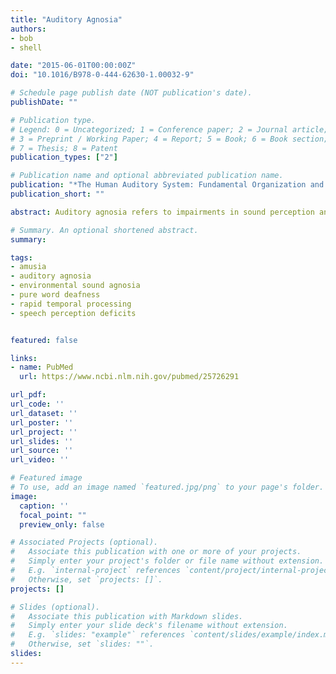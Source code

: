 ```yaml
---
title: "Auditory Agnosia"
authors:
- bob
- shell

date: "2015-06-01T00:00:00Z"
doi: "10.1016/B978-0-444-62630-1.00032-9"

# Schedule page publish date (NOT publication's date).
publishDate: ""

# Publication type.
# Legend: 0 = Uncategorized; 1 = Conference paper; 2 = Journal article;
# 3 = Preprint / Working Paper; 4 = Report; 5 = Book; 6 = Book section;
# 7 = Thesis; 8 = Patent
publication_types: ["2"]

# Publication name and optional abbreviated publication name.
publication: "*The Human Auditory System: Fundamental Organization and Clinical Disorder. Handbook of Clinical Neurology, 3rd Ed.*"
publication_short: ""

abstract: Auditory agnosia refers to impairments in sound perception and identification despite intact hearing, cognitive functioning, and language abilities (reading, writing, and speaking). Auditory agnosia can be general, affecting all types of sound perception, or can be (relatively) specific to a particular domain. Verbal auditory agnosia (also known as (pure) word deafness) refers to deficits specific to speech processing, environmental sound agnosia refers to difficulties confined to non-speech environmental sounds, and amusia refers to deficits confined to music. These deficits can be apperceptive, affecting basic perceptual processes, or associative, affecting the relation of a perceived auditory object to its meaning. This chapter discusses what is known about the behavioral symptoms and lesion correlates of these different types of auditory agnosia (focusing especially on verbal auditory agnosia), evidence for the role of a rapid temporal processing deficit in some aspects of auditory agnosia, and the few attempts to treat the perceptual deficits associated with auditory agnosia. A clear picture of auditory agnosia has been slow to emerge, hampered by the considerable heterogeneity in behavioral deficits, associated brain damage, and variable assessments across cases. Despite this lack of clarity, these striking deficits in complex sound processing continue to inform our understanding of auditory perception and cognition.

# Summary. An optional shortened abstract.
summary:

tags:
- amusia
- auditory agnosia
- environmental sound agnosia
- pure word deafness
- rapid temporal processing
- speech perception deficits


featured: false

links:
- name: PubMed
  url: https://www.ncbi.nlm.nih.gov/pubmed/25726291

url_pdf:
url_code: ''
url_dataset: ''
url_poster: ''
url_project: ''
url_slides: ''
url_source: ''
url_video: ''

# Featured image
# To use, add an image named `featured.jpg/png` to your page's folder. 
image:
  caption: ''
  focal_point: ""
  preview_only: false

# Associated Projects (optional).
#   Associate this publication with one or more of your projects.
#   Simply enter your project's folder or file name without extension.
#   E.g. `internal-project` references `content/project/internal-project/index.md`.
#   Otherwise, set `projects: []`.
projects: []

# Slides (optional).
#   Associate this publication with Markdown slides.
#   Simply enter your slide deck's filename without extension.
#   E.g. `slides: "example"` references `content/slides/example/index.md`.
#   Otherwise, set `slides: ""`.
slides:
---
```


